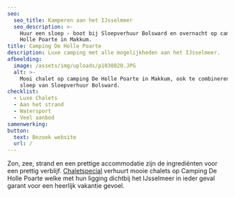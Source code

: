 ```yaml
---
seo:
  seo_title: Kamperen aan het IJsselmeer
  seo_description: >-
    Huur een sloep - boot bij Sloepverhuur Bolsward en overnacht op camping De
    Holle Poarte in Makkum.
title: Camping De Holle Poarte
description: Luxe camping met alle mogelijkheden aan het IJsselmeer.
afbeelding:
  image: /assets/img/uploads/p1030820.JPG
  alt: >-
    Mooi chalet op camping De Holle Poarte in Makkum, ook te combineren met een
    sloep van Sloepverhuur Bolsward.
checklist:
  - Luxe Chalets
  - Aan het strand
  - Watersport
  - Veel aanbod
samenwerking:
button:
  text: Bezoek website
  url: /
---
```


Zon, zee, strand en een prettige accommodatie zijn de ingrediënten voor een prettig verblijf. <a target="_blank" rel="noopener" href="https://www.chaletspecial.nl">Chaletspecial</a>&nbsp;verhuurt mooie chalets op Camping De Holle Poarte welke met hun ligging dichtbij het IJsselmeer in ieder geval garant voor een heerlijk vakantie gevoel.
